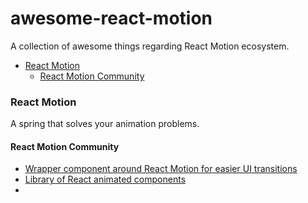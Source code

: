 # awesome-react-motion

A collection of awesome things regarding React Motion ecosystem.

- [React Motion](#react-motion)
  - [React Motion Community](#react-motion-community)

### React Motion

A spring that solves your animation problems.

#### React Motion Community
* [Wrapper component around React Motion for easier UI transitions](https://github.com/souporserious/react-motion-ui-pack)
* [Library of React animated components](https://github.com/Nitive/react-motion-pack)
* 
